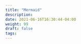 ```yaml
---
title: "Mermaid"
description:
date: 2021-06-16T16:30:44-04:00
weight: 99
draft: false
tags:
---
```

